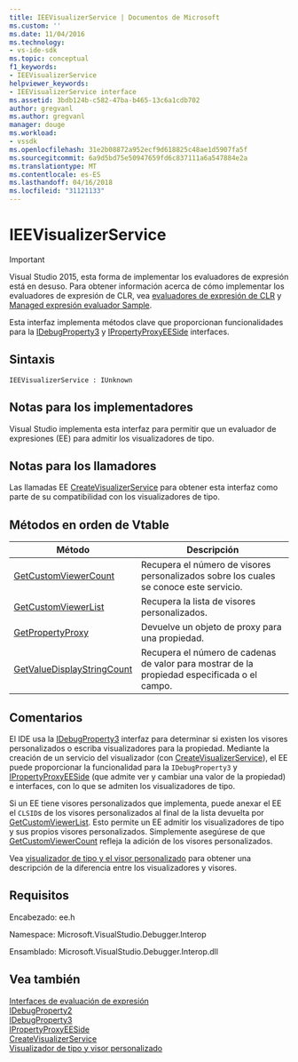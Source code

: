 ```yaml
---
title: IEEVisualizerService | Documentos de Microsoft
ms.custom: ''
ms.date: 11/04/2016
ms.technology:
- vs-ide-sdk
ms.topic: conceptual
f1_keywords:
- IEEVisualizerService
helpviewer_keywords:
- IEEVisualizerService interface
ms.assetid: 3bdb124b-c582-47ba-b465-13c6a1cdb702
author: gregvanl
ms.author: gregvanl
manager: douge
ms.workload:
- vssdk
ms.openlocfilehash: 31e2b08872a952ecf9d618825c48ae1d5907fa5f
ms.sourcegitcommit: 6a9d5bd75e50947659fd6c837111a6a547884e2a
ms.translationtype: MT
ms.contentlocale: es-ES
ms.lasthandoff: 04/16/2018
ms.locfileid: "31121133"
---
```

# <a name="ieevisualizerservice"></a>IEEVisualizerService
> [!IMPORTANT]
>  Visual Studio 2015, esta forma de implementar los evaluadores de expresión está en desuso. Para obtener información acerca de cómo implementar los evaluadores de expresión de CLR, vea [evaluadores de expresión de CLR](https://github.com/Microsoft/ConcordExtensibilitySamples/wiki/CLR-Expression-Evaluators) y [Managed expresión evaluador Sample](https://github.com/Microsoft/ConcordExtensibilitySamples/wiki/Managed-Expression-Evaluator-Sample).  
  
 Esta interfaz implementa métodos clave que proporcionan funcionalidades para la [IDebugProperty3](../../../extensibility/debugger/reference/idebugproperty3.md) y [IPropertyProxyEESide](../../../extensibility/debugger/reference/ipropertyproxyeeside.md) interfaces.  
  
## <a name="syntax"></a>Sintaxis  
  
```  
IEEVisualizerService : IUnknown  
```  
  
## <a name="notes-for-implementers"></a>Notas para los implementadores  
 Visual Studio implementa esta interfaz para permitir que un evaluador de expresiones (EE) para admitir los visualizadores de tipo.  
  
## <a name="notes-for-callers"></a>Notas para los llamadores  
 Las llamadas EE [CreateVisualizerService](../../../extensibility/debugger/reference/ieevisualizerserviceprovider-createvisualizerservice.md) para obtener esta interfaz como parte de su compatibilidad con los visualizadores de tipo.  
  
## <a name="methods-in-vtable-order"></a>Métodos en orden de Vtable  
  
|Método|Descripción|  
|------------|-----------------|  
|[GetCustomViewerCount](../../../extensibility/debugger/reference/ieevisualizerservice-getcustomviewercount.md)|Recupera el número de visores personalizados sobre los cuales se conoce este servicio.|  
|[GetCustomViewerList](../../../extensibility/debugger/reference/ieevisualizerservice-getcustomviewerlist.md)|Recupera la lista de visores personalizados.|  
|[GetPropertyProxy](../../../extensibility/debugger/reference/ieevisualizerservice-getpropertyproxy.md)|Devuelve un objeto de proxy para una propiedad.|  
|[GetValueDisplayStringCount](../../../extensibility/debugger/reference/ieevisualizerservice-getvaluedisplaystringcount.md)|Recupera el número de cadenas de valor para mostrar de la propiedad especificada o el campo.|  
  
## <a name="remarks"></a>Comentarios  
 El IDE usa la [IDebugProperty3](../../../extensibility/debugger/reference/idebugproperty3.md) interfaz para determinar si existen los visores personalizados o escriba visualizadores para la propiedad. Mediante la creación de un servicio del visualizador (con [CreateVisualizerService](../../../extensibility/debugger/reference/ieevisualizerserviceprovider-createvisualizerservice.md)), el EE puede proporcionar la funcionalidad para la `IDebugProperty3` y [IPropertyProxyEESide](../../../extensibility/debugger/reference/ipropertyproxyeeside.md) (que admite ver y cambiar una valor de la propiedad) e interfaces, con lo que se admiten los visualizadores de tipo.  
  
 Si un EE tiene visores personalizados que implementa, puede anexar el EE el `CLSID`s de los visores personalizados al final de la lista devuelta por [GetCustomViewerList](../../../extensibility/debugger/reference/ieevisualizerservice-getcustomviewerlist.md). Esto permite un EE admitir los visualizadores de tipo y sus propios visores personalizados. Simplemente asegúrese de que [GetCustomViewerCount](../../../extensibility/debugger/reference/idebugproperty3-getcustomviewercount.md) refleja la adición de los visores personalizados.  
  
 Vea [visualizador de tipo y el visor personalizado](../../../extensibility/debugger/type-visualizer-and-custom-viewer.md) para obtener una descripción de la diferencia entre los visualizadores y visores.  
  
## <a name="requirements"></a>Requisitos  
 Encabezado: ee.h  
  
 Namespace: Microsoft.VisualStudio.Debugger.Interop  
  
 Ensamblado: Microsoft.VisualStudio.Debugger.Interop.dll  
  
## <a name="see-also"></a>Vea también  
 [Interfaces de evaluación de expresión](../../../extensibility/debugger/reference/expression-evaluation-interfaces.md)   
 [IDebugProperty2](../../../extensibility/debugger/reference/idebugproperty2.md)   
 [IDebugProperty3](../../../extensibility/debugger/reference/idebugproperty3.md)   
 [IPropertyProxyEESide](../../../extensibility/debugger/reference/ipropertyproxyeeside.md)   
 [CreateVisualizerService](../../../extensibility/debugger/reference/ieevisualizerserviceprovider-createvisualizerservice.md)   
 [Visualizador de tipo y visor personalizado](../../../extensibility/debugger/type-visualizer-and-custom-viewer.md)